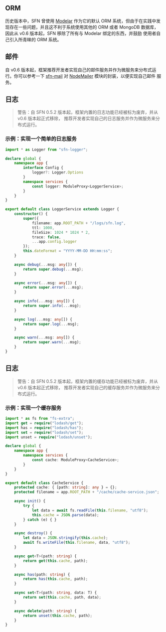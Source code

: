 <!-- title: 已废弃; order: 17 -->

## ORM

历史版本中，SFN 曾使用 [Modelar](https://github.com/hyurl/modelar) 作为它的默认
ORM 系统，但由于在实践中发现存在一些问题，并且这不利于系统使用其他的 ORM 或者
MongoDB 数据库，因此从 v0.6 版本起，SFN 移除了所有与 Modelar 绑定的东西，并鼓励
使用者自己引入所青睐的 ORM 系统。

## 邮件

自 v0.6 版本起，框架推荐开发者实现自己的邮件服务并作为微服务来分布式运行。你可以参考一下
[sfn-mail](https://github.com/hyurl/sfn-mail) 对 
[NodeMailer](https://github.com/nodemailer/nodemailer) 模块的封装，以便实现自己邮件
服务。

## 日志

> 警告：自 SFN 0.5.2 版本起，框架内置的日志功能已经被标为废弃，并从 v0.6 版本起正式移除，
> 推荐开发者实现自己的日志服务并作为微服务来分布式运行。

### 示例：实现一个简单的日志服务

```ts
import * as Logger from "sfn-logger";

declare global {
    namespace app {
        interface Config {
            logger?: Logger.Options
        }
        namespace services {
            const logger: ModuleProxy<LoggerService>;
        }
    }
}

export default class LoggerService extends Logger {
    constructor() {
        super({
            filename: app.ROOT_PATH + "/logs/sfn.log",
            ttl: 1000,
            fileSize: 1024 * 1024 * 2,
            trace: false,
            ...app.config.logger
        });
        this.dateFormat = "YYYY-MM-DD HH:mm:ss";
    }

    async debug(...msg: any[]) {
        return super.debug(...msg);
    }

    async error(...msg: any[]) {
        return super.error(...msg);
    }

    async info(...msg: any[]) {
        return super.info(...msg);
    }

    async log(...msg: any[]) {
        return super.log(...msg);
    }

    async warn(...msg: any[]) {
        return super.warn(...msg);
    }
}
```

## 日志

> 警告：自 SFN 0.5.2 版本起，框架内置的缓存功能已经被标为废弃，并从 v0.6 版本起正式移除，
> 推荐开发者实现自己的缓存服务并作为微服务来分布式运行。

### 示例：实现一个缓存服务

```ts
import * as fs from "fs-extra";
import get = require("lodash/get");
import has = require("lodash/has");
import set = require("lodash/set");
import unset = require("lodash/unset");

declare global {
    namespace app {
        namespace services {
            const cache: ModuleProxy<CacheService>;
        }
    }
}

export default class CacheService {
    protected cache: { [path: string]: any } = {};
    protected filename = app.ROOT_PATH + "/cache/cache-service.json";

    async init() {
        try {
            let data = await fs.readFile(this.filename, "utf8");
            this.cache = JSON.parse(data);
        } catch (e) { }
    }

    async destroy() {
        let data = JSON.stringify(this.cache);
        await fs.writeFile(this.filename, data, "utf8");
    }

    async get<T>(path: string) {
        return get(this.cache, path);
    }

    async has(path: string) {
        return has(this.cache, path);
    }

    async set<T>(path: string, data: T) {
        return set(this.cache, path, data);
    }

    async delete(path: string) {
        return unset(this.cache, path);
    }
}
```
